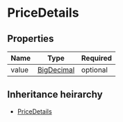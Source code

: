 

# PriceDetails

## Properties

Name | Type | Required
-------- | -------- | --------
value | [BigDecimal](BigDecimal.md) | optional




## Inheritance heirarchy


* [PriceDetails](PriceDetails.md)
